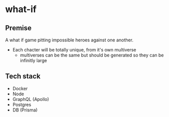 # what-if

## Premise
A what if game pitting impossible heroes against one another.

- Each chacter will be totally unique, from it's own multiverse
    - multiverses can be the same but should be generated so they can be infinitly large

## Tech stack

- Docker
- Node
- GraphQL (Apollo)
- Postgres
- DB (Prisma)